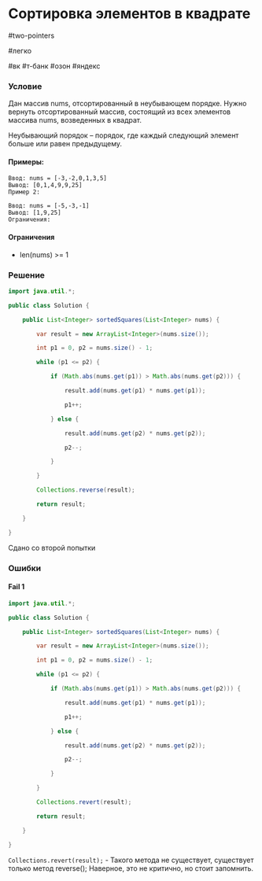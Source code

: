 # Сортировка элементов в квадрате

#two-pointers

#легко 

#вк #т-банк #озон #яндекс 

### Условие

Дан массив nums, отсортированный в неубывающем порядке. Нужно вернуть отсортированный массив, состоящий из всех элементов массива nums, возведенных в квадрат.

Неубывающий порядок – порядок, где каждый следующий элемент больше или равен предыдущему.

#### Примеры:

```
Ввод: nums = [-3,-2,0,1,3,5]
Вывод: [0,1,4,9,9,25]
Пример 2:
```

```
Ввод: nums = [-5,-3,-1]
Вывод: [1,9,25]
Ограничения:
```

#### Ограничения

- len(nums) >= 1

### Решение

```Java
import java.util.*;

public class Solution {

    public List<Integer> sortedSquares(List<Integer> nums) {

        var result = new ArrayList<Integer>(nums.size());

        int p1 = 0, p2 = nums.size() - 1;

        while (p1 <= p2) {

            if (Math.abs(nums.get(p1)) > Math.abs(nums.get(p2))) {

                result.add(nums.get(p1) * nums.get(p1));

                p1++;

            } else {

                result.add(nums.get(p2) * nums.get(p2));

                p2--;

            }

        }

        Collections.reverse(result);

        return result;

    }

}
```

Сдано со второй попытки

### Ошибки

#### Fail 1

```Java
import java.util.*;

public class Solution {

    public List<Integer> sortedSquares(List<Integer> nums) {

        var result = new ArrayList<Integer>(nums.size());

        int p1 = 0, p2 = nums.size() - 1;

        while (p1 <= p2) {

            if (Math.abs(nums.get(p1)) > Math.abs(nums.get(p2))) {

                result.add(nums.get(p1) * nums.get(p1));

                p1++;

            } else {

                result.add(nums.get(p2) * nums.get(p2));

                p2--;

            }

        }

        Collections.revert(result);

        return result;

    }

}
```

`Collections.revert(result);` - Такого метода не существует, существует только метод reverse(); Наверное, это не критично, но стоит запомнить.
